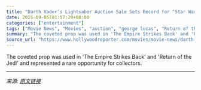 ```yaml
---
title: "Darth Vader’s Lightsaber Auction Sale Sets Record for ‘Star Wars’ Item"
date: 2025-09-05T01:57:29+08:00
categories: ["entertainment"]
tags: ["Movie News", "Movies", "auction", "george lucas", "Return of the Jedi", "Star Wars", "The Empire Strikes Back"]
summary: "The coveted prop was used in 'The Empire Strikes Back' and 'Return of the Jedi' and represented a rare opportunity for collectors."
source_url: "https://www.hollywoodreporter.com/movies/movie-news/darth-vader-lightsaber-sells-star-wars-auction-1236361874/"
---
```


The coveted prop was used in 'The Empire Strikes Back' and 'Return of the Jedi' and represented a rare opportunity for collectors.

---

*来源: [原文链接](https://www.hollywoodreporter.com/movies/movie-news/darth-vader-lightsaber-sells-star-wars-auction-1236361874/)*
